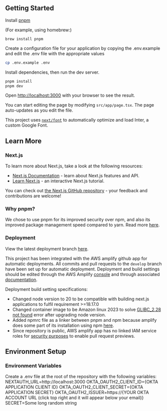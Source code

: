 ## Getting Started

Install [pnpm](https://pnpm.io/installation)

(For example, using homebrew:)

```
brew install pnpm
```

Create a configuration file for your application by copying the .env.example and edit the .env file with the appropriate values

```bash
cp .env.example .env
```

Install dependencies, then run the dev server.

```bash
pnpm install
pnpm dev
```

Open [http://localhost:3000](http://localhost:3000) with your browser to see the result.

You can start editing the page by modifying `src/app/page.tsx`. The page auto-updates as you edit the file.

This project uses [`next/font`](https://nextjs.org/docs/basic-features/font-optimization) to automatically optimize and load Inter, a custom Google Font.

## Learn More

### Next.js

To learn more about Next.js, take a look at the following resources:

- [Next.js Documentation](https://nextjs.org/docs) - learn about Next.js features and API.
- [Learn Next.js](https://nextjs.org/learn) - an interactive Next.js tutorial.

You can check out [the Next.js GitHub repository](https://github.com/vercel/next.js/) - your feedback and contributions are welcome!

### Why pnpm?

We chose to use pnpm for its improved security over npm, and also its improved package management speed compared to yarn. Read more [here](https://hackernoon.com/choosing-the-right-package-manager-npm-yarn-or-pnpm).

### Deployment

View the latest deployment branch [here](https://develop.d2r9j66448p933.amplifyapp.com/).

This project has been integrated with the AWS amplify github app for automatic deployments. All commits and pull requests to the `develop` branch have been set up for automatic deployment. Deployment and build settings should be edited through the AWS Amplify [console](https://console.aws.amazon.com/amplify/home) and through associated [documentation](https://docs.aws.amazon.com/amplify/latest/userguide/getting-started.html).

Deployment build setting specifications:
- Changed node version to 20 to be compatible with building next.js applications to fulfil requirement >=18.17.0
- Changed container image to be Amazon linux 2023 to solve [GLIBC_2.28 not found](https://stackoverflow.com/questions/72921215/getting-glibc-2-28-not-found) error after upgrading node version.
- Added npmrc file as a linker between pnpm and npm because amplify does some part of its installation using npm [here](https://docs.aws.amazon.com/amplify/latest/userguide/monorepo-configuration.html#turborepo-pnpm-monorepo-configuration).
- Since repository is public, AWS amplify app has no linked IAM service roles for [security purposes](https://docs.aws.amazon.com/amplify/latest/userguide/pr-previews.html) to enable pull request previews.

## Environment Setup

### Environment Variables
Create a .env file at the root of the repository with the following variables:
NEXTAUTH_URL=http://localhost:3000
OKTA_OAUTH2_CLIENT_ID={OKTA APPLICATION CLIENT ID}
OKTA_OAUTH2_CLIENT_SECRET={OKTA APPLICATION SECRET}
OKTA_OAUTH2_ISSUER=https://{YOUR OKTA ACCOUNT URL (click top right and it will appear below your email)}
SECRET=Some long random string
